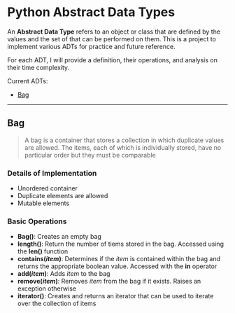 # Python Abstract Data Types

An **Abstract Data Type** refers to an object or class that are defined by the values and the set of that can be performed on them. This is a project to implement various ADTs for practice and future reference.

For each ADT, I will provide a definition, their operations, and analysis on their time complexity.


Current ADTs:

 * [Bag](#bag)

---

## Bag 

> A bag is a container that stores a collection in which duplicate values are allowed. The items, each of which is individually stored, have no particular order but they must be comparable

### Details of Implementation 

* Unordered container
* Duplicate elements are allowed
* Mutable elements

### Basic Operations

* **Bag()**: Creates an empty bag
* **length()**: Return the number of tiems stored in the bag. Accessed using the **len()** function
* **contains(***item***)**: Determines if the *item* is contained within the bag and returns the appropriate boolean value. Accessed with the **in** operator
* **add(***item***)**: Adds *item* to the bag
* **remove(***item***)**: Removes *item* from the bag if it exists. Raises an exception otherwise
* **iterator()**: Creates and returns an iterator that can be used to iterate over the collection of items

